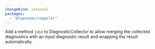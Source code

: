```yaml
---
changeKind: internal
packages:
  - "@typespec/compiler"
---
```


Add a method `join` to DiagnosticCollector to allow merging the collected diagnostics with an input diagnostic result and wrapping the result automatically.